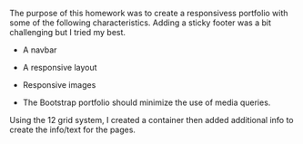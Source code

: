 The purpose of this homework was to create a responsivess portfolio with some of the following characteristics. Adding a sticky footer was a bit challenging but I tried my best. 

   * A navbar

   * A responsive layout

   * Responsive images

* The Bootstrap portfolio should minimize the use of media queries.

Using the 12 grid system, I created a container then added additional info to create the info/text for the pages.
